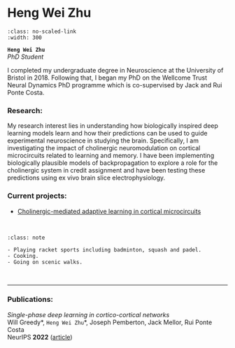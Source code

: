 # Heng Wei Zhu

```{image} ../../img/members/heng.jpg 
:class: no-scaled-link
:width: 300
```

**`Heng Wei Zhu`**  
_PhD Student_  
[<i class="fa-brands fa-twitter fa-lg" style="color:#2a67cf"></i>](https://twitter.com/HengWZhu)
[<i class="fa-brands fa-linkedin-in fa-lg" style="color:#5a97d8"></i>](https://www.linkedin.com/in/heng-wei-zhu-167a11176/)
[<i class="fa-solid fa-building-columns" style="color: #d74242;"></i>](https://neuralml.github.io/people/RPC_heng_wei_zhu/index.html)
[<i class="fa-solid fa-envelope"></i>](mailto:hz15605@my.bristol.ac.uk)
<!--[<i class="fa-brands fa-researchgate" style="color: #57dba8;"></i>](https://www.researchgate.com)
[<i class="fa-brands fa-orcid" style="color: #6eee5d;"></i>](https://www.orcid.org)
[<i class="fa-brands fa-github" style="color: #696969;"></i>](https://www.github.com)-->


I completed my undergraduate degree in Neuroscience at the University of Bristol in 2018. Following that, I began my PhD on the Wellcome Trust Neural Dynamics PhD programme which is co-supervised by Jack and Rui Ponte Costa. 

### Research:

My research interest lies in understanding how biologically inspired deep learning models learn and how their predictions can be used to guide experimental neuroscience 
in studying the brain. Specifically, I am investigating the impact of cholinergic neuromodulation on cortical microcircuits related to learning and memory. 
I have been implementing biologically plausible models of 
backpropagation to explore a role for the cholinergic system in credit assignment and have been testing these predictions using ex vivo brain slice electrophysiology.  


### Current projects:

- [Cholinergic-mediated adaptive learning in cortical microcircuits](../../projects/adaptive-learning)


&nbsp;


```{admonition} Outside of the lab
:class: note

- Playing racket sports including badminton, squash and padel. 
- Cooking. 
- Going on scenic walks. 

``` 


&nbsp;

---


### Publications:

_Single-phase deep learning in cortico-cortical networks_<br>
Will Greedy*, `Heng Wei Zhu`*, Joseph Pemberton, Jack Mellor, Rui Ponte Costa <br>
NeurIPS **2022** ([article](https://proceedings.neurips.cc/paper_files/paper/2022/hash/99088dffd5eab0babebcda4bc58bbcea-Abstract-Conference.html))


&nbsp;

